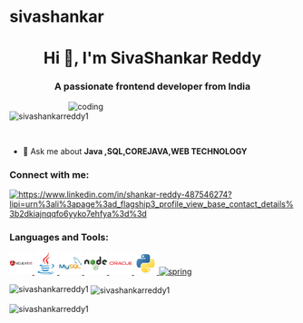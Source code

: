 # sivashankar
<h1 align="center">Hi 👋, I'm SivaShankar Reddy</h1>
<h3 align="center">A passionate frontend developer from India</h3>
<img align="right" alt="coding" width="400" src="https://www.google.com/url?sa=i&url=https%3A%2F%2Foutlane.co%2Fnow%2Fnew-shot-programmer-animation%2F&psig=AOvVaw1fKtusL0Aq24bTqyANir_x&ust=1702443193278000&source=images&cd=vfe&opi=89978449&ved=0CBEQjRxqFwoTCKClsaeNiYMDFQAAAAAdAAAAABAD">
<p align="left"> <img src="https://komarev.com/ghpvc/?username=sivashankarreddy1&label=Profile%20views&color=0e75b6&style=flat" alt="sivashankarreddy1" /> </p>

<p align="left"> <a href="https://twitter.com/" target="blank"><img src="https://img.shields.io/twitter/follow/?logo=twitter&style=for-the-badge" alt="" /></a> </p>

- 💬 Ask me about **Java ,SQL,COREJAVA,WEB TECHNOLOGY**

<h3 align="left">Connect with me:</h3>
<p align="left">
<a href="https://linkedin.com/in/https://www.linkedin.com/in/shankar-reddy-487546274?lipi=urn%3ali%3apage%3ad_flagship3_profile_view_base_contact_details%3b2dkiajnqqfo6yyko7ehfya%3d%3d" target="blank"><img align="center" src="https://raw.githubusercontent.com/rahuldkjain/github-profile-readme-generator/master/src/images/icons/Social/linked-in-alt.svg" alt="https://www.linkedin.com/in/shankar-reddy-487546274?lipi=urn%3ali%3apage%3ad_flagship3_profile_view_base_contact_details%3b2dkiajnqqfo6yyko7ehfya%3d%3d" height="30" width="40" /></a>
</p>

<h3 align="left">Languages and Tools:</h3>
<p align="left"> <a href="https://angular.io" target="_blank" rel="noreferrer"> <img src="https://raw.githubusercontent.com/devicons/devicon/master/icons/angularjs/angularjs-original-wordmark.svg" alt="angularjs" width="40" height="40"/> </a> <a href="https://www.java.com" target="_blank" rel="noreferrer"> <img src="https://raw.githubusercontent.com/devicons/devicon/master/icons/java/java-original.svg" alt="java" width="40" height="40"/> </a> <a href="https://www.mysql.com/" target="_blank" rel="noreferrer"> <img src="https://raw.githubusercontent.com/devicons/devicon/master/icons/mysql/mysql-original-wordmark.svg" alt="mysql" width="40" height="40"/> </a> <a href="https://nodejs.org" target="_blank" rel="noreferrer"> <img src="https://raw.githubusercontent.com/devicons/devicon/master/icons/nodejs/nodejs-original-wordmark.svg" alt="nodejs" width="40" height="40"/> </a> <a href="https://www.oracle.com/" target="_blank" rel="noreferrer"> <img src="https://raw.githubusercontent.com/devicons/devicon/master/icons/oracle/oracle-original.svg" alt="oracle" width="40" height="40"/> </a> <a href="https://www.python.org" target="_blank" rel="noreferrer"> <img src="https://raw.githubusercontent.com/devicons/devicon/master/icons/python/python-original.svg" alt="python" width="40" height="40"/> </a> <a href="https://spring.io/" target="_blank" rel="noreferrer"> <img src="https://www.vectorlogo.zone/logos/springio/springio-icon.svg" alt="spring" width="40" height="40"/> </a> </p>

<p><img align="left" src="https://github-readme-stats.vercel.app/api/top-langs?username=sivashankarreddy1&show_icons=true&locale=en&layout=compact" alt="sivashankarreddy1" /></p>

<p>&nbsp;<img align="center" src="https://github-readme-stats.vercel.app/api?username=sivashankarreddy1&show_icons=true&locale=en" alt="sivashankarreddy1" /></p>

<p><img align="center" src="https://github-readme-streak-stats.herokuapp.com/?user=sivashankarreddy1&" alt="sivashankarreddy1" /></p>
